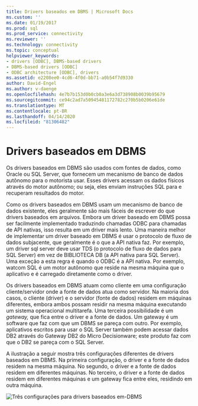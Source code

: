 ```yaml
---
title: Drivers baseados em DBMS | Microsoft Docs
ms.custom: ''
ms.date: 01/19/2017
ms.prod: sql
ms.prod_service: connectivity
ms.reviewer: ''
ms.technology: connectivity
ms.topic: conceptual
helpviewer_keywords:
- drivers [ODBC], DBMS-based drivers
- DBMS-based drivers [ODBC]
- ODBC architecture [ODBC], drivers
ms.assetid: e2208ee0-4cd6-4f0d-bb71-a0b54f7d9330
author: David-Engel
ms.author: v-daenge
ms.openlocfilehash: 4e7b7b153d0b0cb0a3e6a3d738908b0039b95679
ms.sourcegitcommit: ce94c2ad7a50945481172782c270b5b0206e61de
ms.translationtype: MT
ms.contentlocale: pt-BR
ms.lasthandoff: 04/14/2020
ms.locfileid: "81306482"
---
```

# <a name="dbms-based-drivers"></a>Drivers baseados em DBMS
Os drivers baseados em DBMS são usados com fontes de dados, como Oracle ou SQL Server, que fornecem um mecanismo de banco de dados autônomo para o motorista usar. Esses drivers acessam os dados físicos através do motor autônomo; ou seja, eles enviam instruções SQL para e recuperam resultados do motor.  
  
 Como os drivers baseados em DBMS usam um mecanismo de banco de dados existente, eles geralmente são mais fáceis de escrever do que drivers baseados em arquivos. Embora um driver baseado em DBMS possa ser facilmente implementado traduzindo chamadas ODBC para chamadas de API nativas, isso resulta em um driver mais lento. Uma maneira melhor de implementar um driver baseado em DBMS é usar o protocolo de fluxo de dados subjacente, que geralmente é o que a API nativa faz. Por exemplo, um driver sql server deve usar TDS (o protocolo de fluxo de dados para SQL Server) em vez de BIBLIOTECA DB (a API nativa para SQL Server). Uma exceção a esta regra é quando o ODBC é a API nativa. Por exemplo, watcom SQL é um motor autônomo que reside na mesma máquina que o aplicativo e é carregado diretamente como o driver.  
  
 Os drivers baseados em DBMS atuam como cliente em uma configuração cliente/servidor onde a fonte de dados atua como servidor. Na maioria dos casos, o cliente (driver) e o servidor (fonte de dados) residem em máquinas diferentes, embora ambos possam residir na mesma máquina executando um sistema operacional multitarefa. Uma terceira possibilidade é um *gateway,* que fica entre o driver e a fonte de dados. Um gateway é um software que faz com que um DBMS se pareça com outro. Por exemplo, aplicativos escritos para usar o SQL Server também podem acessar dados DB2 através do Gateway DB2 do Micro Decisionware; este produto faz com que o DB2 se pareça com o SQL Server.  
  
 A ilustração a seguir mostra três configurações diferentes de drivers baseados em DBMS. Na primeira configuração, o driver e a fonte de dados residem na mesma máquina. No segundo, o driver e a fonte de dados residem em diferentes máquinas. No terceiro, o driver e a fonte de dados residem em diferentes máquinas e um gateway fica entre eles, residindo em outra máquina.  
  
 ![Três configurações para drivers baseados em&#45;DBMS](../../odbc/reference/media/pr07.gif "pr07")
